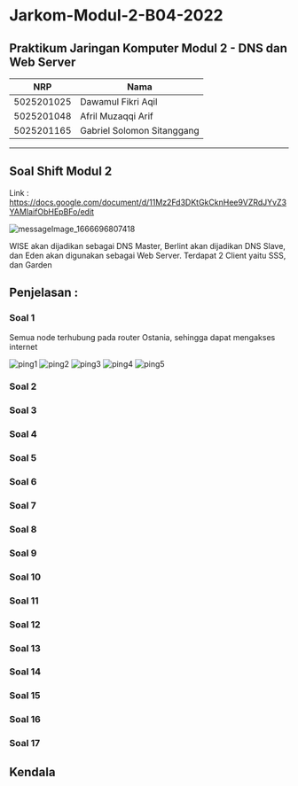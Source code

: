 # Jarkom-Modul-2-B04-2022

## Praktikum Jaringan Komputer Modul 2 - DNS dan Web Server
NRP | Nama
-----------|---------------------------
5025201025 | Dawamul Fikri Aqil
5025201048 | Afril Muzaqqi Arif
5025201165 | Gabriel Solomon Sitanggang
---------------------------------------

## Soal Shift Modul 2
Link : https://docs.google.com/document/d/11Mz2Fd3DKtGkCknHee9VZRdJYvZ3YAMIaifObHEpBFo/edit

![messageImage_1666696807418](https://user-images.githubusercontent.com/91501217/197770142-e39e2b78-89a5-4ba0-b5c0-40472f52d442.jpg)

WISE akan dijadikan sebagai DNS Master, Berlint akan dijadikan DNS Slave, dan Eden akan digunakan sebagai Web Server. Terdapat 2 Client yaitu SSS, dan Garden

## Penjelasan :
### Soal 1
Semua node terhubung pada router Ostania, sehingga dapat mengakses internet

![ping1](https://user-images.githubusercontent.com/91501217/197776672-93545b2f-9612-465d-b9ca-43c5f834b0df.png)
![ping2](https://user-images.githubusercontent.com/91501217/197776682-491c33ba-03ee-4ef1-9901-8804ec3acb19.png)
![ping3](https://user-images.githubusercontent.com/91501217/197776691-1b85b0e5-5a17-4f60-aa7c-e7af96525fa9.png)
![ping4](https://user-images.githubusercontent.com/91501217/197776698-e4c5ae62-0bbc-4a7f-8577-3982b280e604.png)
![ping5](https://user-images.githubusercontent.com/91501217/197776704-3a6d0951-48db-4b79-975b-f5832a38fe29.png)


### Soal 2


### Soal 3


### Soal 4


### Soal 5


### Soal 6


### Soal 7


### Soal 8


### Soal 9


### Soal 10


### Soal 11


### Soal 12


### Soal 13


### Soal 14


### Soal 15


### Soal 16


### Soal 17


## Kendala

